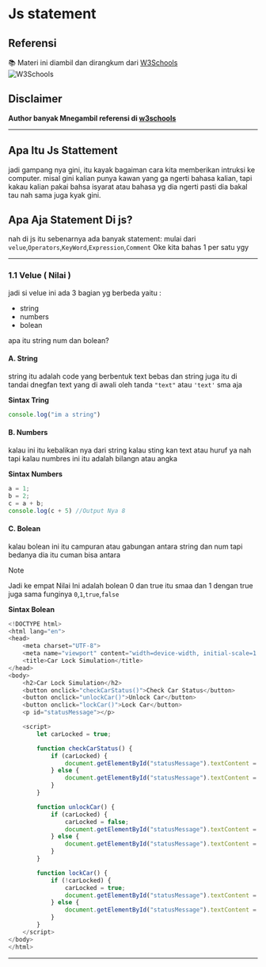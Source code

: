 # Js statement

## Referensi

📚 Materi ini diambil dan dirangkum dari [W3Schools](https://www.w3schools.com)  
![W3Schools](https://img.shields.io/badge/W3Schools-Reference-blue)

## Disclaimer

**Author banyak Mnegambil referensi di [w3schools](https://www.w3schools.com)**

---

## Apa Itu Js Stattement

jadi gampang nya gini, itu kayak bagaiman cara kita memberikan intruksi ke computer.
misal gini kalian punya kawan yang ga ngerti bahasa kalian, tapi kakau kalian pakai bahsa
isyarat atau bahasa yg dia ngerti pasti dia bakal tau nah sama juga kyak gini.

## Apa Aja Statement Di js?

nah di js itu sebenarnya ada banyak statement:
mulai dari `velue`,`Operators`,`KeyWord`,`Expression`,`Comment`
Oke kita bahas 1 per satu ygy

---

### 1.1 Velue ( Nilai )
jadi si velue ini ada 3 bagian yg berbeda yaitu :
- string
- numbers
- bolean

apa itu string num dan bolean?

#### A. String
string itu adalah code yang berbentuk text bebas dan string juga itu di tandai dnegfan text yang di awali oleh tanda `"text"` atau `'text'` sma aja 

**Sintax Tring**

```js
console.log("im a string")
```

#### B. Numbers
kalau ini itu kebalikan nya dari string kalau sting kan text atau huruf ya nah tapi kalau numbres ini itu adalah bilangn atau angka

**Sintax Numbers**

```js
a = 1;
b = 2;
c = a + b;
console.log(c + 5) //Output Nya 8
```

#### C. Bolean
kalau bolean ini itu campuran atau gabungan antara string dan num tapi bedanya dia itu cuman bisa antara
> [!NOTE]
> Jadi ke empat Nilai Ini adalah bolean 0 dan true itu smaa dan 1 dengan true juga sama funginya
> `0`,`1`,`true`,`false`

**Sintax Bolean**

```js
<!DOCTYPE html>
<html lang="en">
<head>
    <meta charset="UTF-8">
    <meta name="viewport" content="width=device-width, initial-scale=1.0">
    <title>Car Lock Simulation</title>
</head>
<body>
    <h2>Car Lock Simulation</h2>
    <button onclick="checkCarStatus()">Check Car Status</button>
    <button onclick="unlockCar()">Unlock Car</button>
    <button onclick="lockCar()">Lock Car</button>
    <p id="statusMessage"></p>

    <script>
        let carLocked = true;

        function checkCarStatus() {
            if (carLocked) {
                document.getElementById("statusMessage").textContent = "The car is locked.";
            } else {
                document.getElementById("statusMessage").textContent = "The car is unlocked.";
            }
        }

        function unlockCar() {
            if (carLocked) {
                carLocked = false;
                document.getElementById("statusMessage").textContent = "The car is unlocked.";
            } else {
                document.getElementById("statusMessage").textContent = "The car is already unlocked.";
            }
        }

        function lockCar() {
            if (!carLocked) {
                carLocked = true;
                document.getElementById("statusMessage").textContent = "The car is locked.";
            } else {
                document.getElementById("statusMessage").textContent = "The car is already locked.";
            }
        }
    </script>
</body>
</html>
```

---


